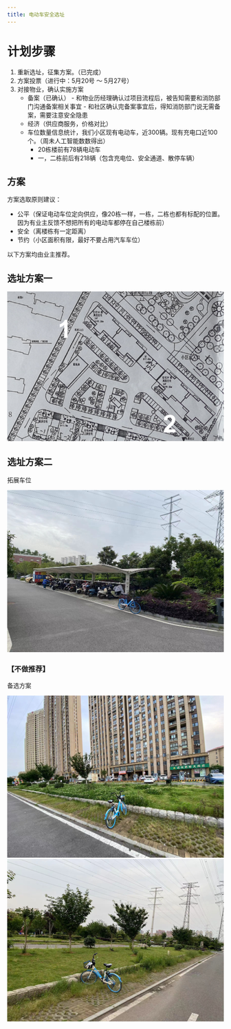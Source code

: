 ```yaml
---
title: 电动车安全选址
---
```


# 计划步骤

1. 重新选址，征集方案。（已完成）
2. 方案投票（进行中：5月20号 ～ 5月27号）
3. 对接物业，确认实施方案 
   - 备案（已确认）
         - 和物业历经理确认过项目流程后，被告知需要和消防部门沟通备案相关事宜
         - 和社区确认完备案事宜后，得知消防部门说无需备案，需要注意安全隐患
   - 经济（供应商服务，价格对比）
   - 车位数量信息统计，我们小区现有电动车，近300辆。现有充电口近100个。（周未人工智能数数得出）
     - 20栋楼前有78辆电动车
     - 一，二栋前后有218辆（包含充电位、安全通道、散停车辆）

## 方案

方案选取原则建议：

* 公平（保证电动车位定向供应，像20栋一样，一栋，二栋也都有标配的位置。 因为有业主反馈不想把所有的电动车都停在自己楼栋前）
* 安全（离楼栋有一定距离）
* 节约（小区面积有限，最好不要占用汽车车位）

以下方案均由业主推荐。

## 选址方案一

![electric bicycle address](image/ebicycle-address.jpg)

## 选址方案二

拓展车位

![20](image/20.jpg)

### 【不做推荐】

备选方案

![1-1](image/1-1.jpg)
![1-2](image/1-2.jpg)

